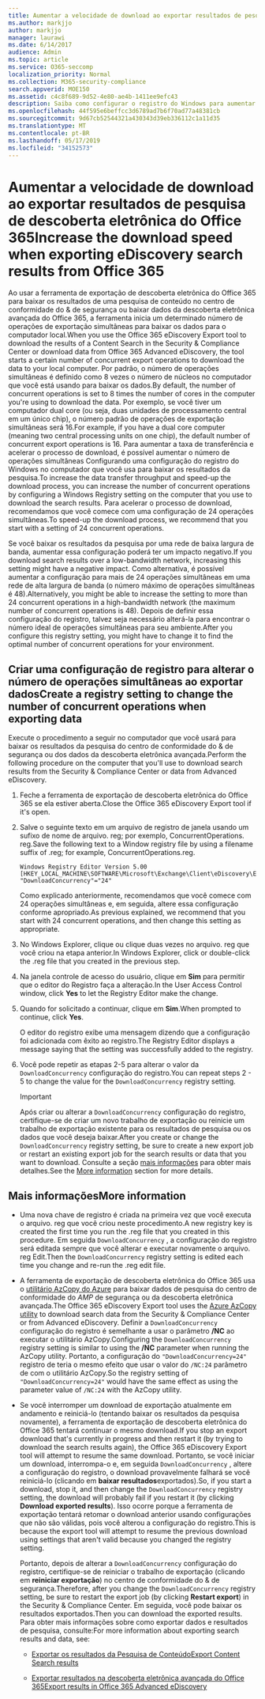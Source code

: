```yaml
---
title: Aumentar a velocidade de download ao exportar resultados de pesquisa de descoberta eletrônica do Office 365
ms.author: markjjo
author: markjjo
manager: laurawi
ms.date: 6/14/2017
audience: Admin
ms.topic: article
ms.service: O365-seccomp
localization_priority: Normal
ms.collection: M365-security-compliance
search.appverid: MOE150
ms.assetid: c4c8f689-9d52-4e80-ae4b-1411ee9efc43
description: Saiba como configurar o registro do Windows para aumentar a taxa de transferência de dados ao baixar os resultados da pesquisa e pesquisar dados do centro de conformidade e descoberta eletrônica avançada do & de segurança no Office 365.
ms.openlocfilehash: 44f595e6beffcc3d6789ad7b6f70ad77a48381cb
ms.sourcegitcommit: 9d67cb52544321a430343d39eb336112c1a11d35
ms.translationtype: MT
ms.contentlocale: pt-BR
ms.lasthandoff: 05/17/2019
ms.locfileid: "34152573"
---
```

# <a name="increase-the-download-speed-when-exporting-ediscovery-search-results-from-office-365"></a><span data-ttu-id="705b8-103">Aumentar a velocidade de download ao exportar resultados de pesquisa de descoberta eletrônica do Office 365</span><span class="sxs-lookup"><span data-stu-id="705b8-103">Increase the download speed when exporting eDiscovery search results from Office 365</span></span>

<span data-ttu-id="705b8-104">Ao usar a ferramenta de exportação de descoberta eletrônica do Office 365 para baixar os resultados de uma pesquisa de conteúdo no centro de conformidade do & de segurança ou baixar dados da descoberta eletrônica avançada do Office 365, a ferramenta inicia um determinado número de operações de exportação simultâneas para baixar os dados para o computador local.</span><span class="sxs-lookup"><span data-stu-id="705b8-104">When you use the Office 365 eDiscovery Export tool to download the results of a Content Search in the Security & Compliance Center or download data from Office 365 Advanced eDiscovery, the tool starts a certain number of concurrent export operations to download the data to your local computer.</span></span> <span data-ttu-id="705b8-105">Por padrão, o número de operações simultâneas é definido como 8 vezes o número de núcleos no computador que você está usando para baixar os dados.</span><span class="sxs-lookup"><span data-stu-id="705b8-105">By default, the number of concurrent operations is set to 8 times the number of cores in the computer you're using to download the data.</span></span> <span data-ttu-id="705b8-106">Por exemplo, se você tiver um computador dual core (ou seja, duas unidades de processamento central em um único chip), o número padrão de operações de exportação simultâneas será 16.</span><span class="sxs-lookup"><span data-stu-id="705b8-106">For example, if you have a dual core computer (meaning two central processing units on one chip), the default number of concurrent export operations is 16.</span></span> <span data-ttu-id="705b8-107">Para aumentar a taxa de transferência e acelerar o processo de download, é possível aumentar o número de operações simultâneas Configurando uma configuração do registro do Windows no computador que você usa para baixar os resultados da pesquisa.</span><span class="sxs-lookup"><span data-stu-id="705b8-107">To increase the data transfer throughput and speed-up the download process, you can increase the number of concurrent operations by configuring a Windows Registry setting on the computer that you use to download the search results.</span></span> <span data-ttu-id="705b8-108">Para acelerar o processo de download, recomendamos que você comece com uma configuração de 24 operações simultâneas.</span><span class="sxs-lookup"><span data-stu-id="705b8-108">To speed-up the download process, we recommend that you start with a setting of 24 concurrent operations.</span></span>
  
<span data-ttu-id="705b8-109">Se você baixar os resultados da pesquisa por uma rede de baixa largura de banda, aumentar essa configuração poderá ter um impacto negativo.</span><span class="sxs-lookup"><span data-stu-id="705b8-109">If you download search results over a low-bandwidth network, increasing this setting might have a negative impact.</span></span> <span data-ttu-id="705b8-110">Como alternativa, é possível aumentar a configuração para mais de 24 operações simultâneas em uma rede de alta largura de banda (o número máximo de operações simultâneas é 48).</span><span class="sxs-lookup"><span data-stu-id="705b8-110">Alternatively, you might be able to increase the setting to more than 24 concurrent operations in a high-bandwidth network (the maximum number of concurrent operations is 48).</span></span> <span data-ttu-id="705b8-111">Depois de definir essa configuração do registro, talvez seja necessário alterá-la para encontrar o número ideal de operações simultâneas para seu ambiente.</span><span class="sxs-lookup"><span data-stu-id="705b8-111">After you configure this registry setting, you might have to change it to find the optimal number of concurrent operations for your environment.</span></span>
  
## <a name="create-a-registry-setting-to-change-the-number-of-concurrent-operations-when-exporting-data"></a><span data-ttu-id="705b8-112">Criar uma configuração de registro para alterar o número de operações simultâneas ao exportar dados</span><span class="sxs-lookup"><span data-stu-id="705b8-112">Create a registry setting to change the number of concurrent operations when exporting data</span></span>

<span data-ttu-id="705b8-113">Execute o procedimento a seguir no computador que você usará para baixar os resultados da pesquisa do centro de conformidade do & de segurança ou dos dados da descoberta eletrônica avançada.</span><span class="sxs-lookup"><span data-stu-id="705b8-113">Perform the following procedure on the computer that you'll use to download search results from the Security & Compliance Center or data from Advanced eDiscovery.</span></span>
  
1. <span data-ttu-id="705b8-114">Feche a ferramenta de exportação de descoberta eletrônica do Office 365 se ela estiver aberta.</span><span class="sxs-lookup"><span data-stu-id="705b8-114">Close the Office 365 eDiscovery Export tool if it's open.</span></span> 
    
2. <span data-ttu-id="705b8-115">Salve o seguinte texto em um arquivo de registro de janela usando um sufixo de nome de arquivo. reg; por exemplo, ConcurrentOperations. reg.</span><span class="sxs-lookup"><span data-stu-id="705b8-115">Save the following text to a Window registry file by using a filename suffix of .reg; for example, ConcurrentOperations.reg.</span></span> 
    
    ```
    Windows Registry Editor Version 5.00
    [HKEY_LOCAL_MACHINE\SOFTWARE\Microsoft\Exchange\Client\eDiscovery\ExportTool]
    "DownloadConcurrency"="24"
    ```

    <span data-ttu-id="705b8-116">Como explicado anteriormente, recomendamos que você comece com 24 operações simultâneas e, em seguida, altere essa configuração conforme apropriado.</span><span class="sxs-lookup"><span data-stu-id="705b8-116">As previous explained, we recommend that you start with 24 concurrent operations, and then change this setting as appropriate.</span></span>
    
3. <span data-ttu-id="705b8-117">No Windows Explorer, clique ou clique duas vezes no arquivo. reg que você criou na etapa anterior.</span><span class="sxs-lookup"><span data-stu-id="705b8-117">In Windows Explorer, click or double-click the .reg file that you created in the previous step.</span></span>
    
4. <span data-ttu-id="705b8-118">Na janela controle de acesso do usuário, clique em **Sim** para permitir que o editor do Registro faça a alteração.</span><span class="sxs-lookup"><span data-stu-id="705b8-118">In the User Access Control window, click **Yes** to let the Registry Editor make the change.</span></span> 
    
5. <span data-ttu-id="705b8-119">Quando for solicitado a continuar, clique em **Sim**.</span><span class="sxs-lookup"><span data-stu-id="705b8-119">When prompted to continue, click **Yes**.</span></span>
    
    <span data-ttu-id="705b8-120">O editor do registro exibe uma mensagem dizendo que a configuração foi adicionada com êxito ao registro.</span><span class="sxs-lookup"><span data-stu-id="705b8-120">The Registry Editor displays a message saying that the setting was successfully added to the registry.</span></span>
    
6. <span data-ttu-id="705b8-121">Você pode repetir as etapas 2-5 para alterar o valor da `DownloadConcurrency` configuração do registro.</span><span class="sxs-lookup"><span data-stu-id="705b8-121">You can repeat steps 2 - 5 to change the value for the  `DownloadConcurrency` registry setting.</span></span> 
    
    > [!IMPORTANT]
    > <span data-ttu-id="705b8-122">Após criar ou alterar a `DownloadConcurrency` configuração do registro, certifique-se de criar um novo trabalho de exportação ou reinicie um trabalho de exportação existente para os resultados de pesquisa ou os dados que você deseja baixar.</span><span class="sxs-lookup"><span data-stu-id="705b8-122">After you create or change the  `DownloadConcurrency` registry setting, be sure to create a new export job or restart an existing export job for the search results or data that you want to download.</span></span> <span data-ttu-id="705b8-123">Consulte a seção [mais informações](#more-information) para obter mais detalhes.</span><span class="sxs-lookup"><span data-stu-id="705b8-123">See the [More information](#more-information) section for more details.</span></span> 
  
## <a name="more-information"></a><span data-ttu-id="705b8-124">Mais informações</span><span class="sxs-lookup"><span data-stu-id="705b8-124">More information</span></span>

- <span data-ttu-id="705b8-125">Uma nova chave de registro é criada na primeira vez que você executa o arquivo. reg que você criou neste procedimento.</span><span class="sxs-lookup"><span data-stu-id="705b8-125">A new registry key is created the first time you run the .reg file that you created in this procedure.</span></span> <span data-ttu-id="705b8-126">Em seguida `DownloadConcurrency` , a configuração do registro será editada sempre que você alterar e executar novamente o arquivo. reg Edit.</span><span class="sxs-lookup"><span data-stu-id="705b8-126">Then the  `DownloadConcurrency` registry setting is edited each time you change and re-run the .reg edit file.</span></span> 
    
- <span data-ttu-id="705b8-127">A ferramenta de exportação de descoberta eletrônica do Office 365 usa o [utilitário AzCopy do Azure](https://go.microsoft.com/fwlink/?linkid=849949) para baixar dados de pesquisa do centro de conformidade do _AMP_ de segurança ou da descoberta eletrônica avançada.</span><span class="sxs-lookup"><span data-stu-id="705b8-127">The Office 365 eDiscovery Export tool uses the [Azure AzCopy utility](https://go.microsoft.com/fwlink/?linkid=849949) to download search data from the Security & Compliance Center or from Advanced eDiscovery.</span></span> <span data-ttu-id="705b8-128">Definir a `DownloadConcurrency` configuração do registro é semelhante a usar o parâmetro **/NC** ao executar o utilitário AzCopy.</span><span class="sxs-lookup"><span data-stu-id="705b8-128">Configuring the  `DownloadConcurrency` registry setting is similar to using the **/NC** parameter when running the AzCopy utility.</span></span> <span data-ttu-id="705b8-129">Portanto, a configuração do `"DownloadConcurrency=24"` registro de teria o mesmo efeito que usar o valor do `/NC:24` parâmetro de com o utilitário AzCopy.</span><span class="sxs-lookup"><span data-stu-id="705b8-129">So the registry setting of  `"DownloadConcurrency=24"` would have the same effect as using the parameter value of  `/NC:24` with the AzCopy utility.</span></span> 
    
- <span data-ttu-id="705b8-130">Se você interromper um download de exportação atualmente em andamento e reiniciá-lo (tentando baixar os resultados da pesquisa novamente), a ferramenta de exportação de descoberta eletrônica do Office 365 tentará continuar o mesmo download.</span><span class="sxs-lookup"><span data-stu-id="705b8-130">If you stop an export download that's currently in progress and then restart it (by trying to download the search results again), the Office 365 eDiscovery Export tool will attempt to resume the same download.</span></span> <span data-ttu-id="705b8-131">Portanto, se você iniciar um download, interrompa-o e, em seguida `DownloadConcurrency` , altere a configuração do registro, o download provavelmente falhará se você reiniciá-lo (clicando em **baixar resultados**exportados).</span><span class="sxs-lookup"><span data-stu-id="705b8-131">So, if you start a download, stop it, and then change the  `DownloadConcurrency` registry setting, the download will probably fail if you restart it (by clicking **Download exported results**).</span></span> <span data-ttu-id="705b8-132">Isso ocorre porque a ferramenta de exportação tentará retomar o download anterior usando configurações que não são válidas, pois você alterou a configuração do registro.</span><span class="sxs-lookup"><span data-stu-id="705b8-132">This is because the export tool will attempt to resume the previous download using settings that aren't valid because you changed the registry setting.</span></span>
    
    <span data-ttu-id="705b8-133">Portanto, depois de alterar a `DownloadConcurrency` configuração do registro, certifique-se de reiniciar o trabalho de exportação (clicando em **reiniciar exportação**) no centro de conformidade do & de segurança.</span><span class="sxs-lookup"><span data-stu-id="705b8-133">Therefore, after you change the  `DownloadConcurrency` registry setting, be sure to restart the export job (by clicking **Restart export**) in the Security & Compliance Center.</span></span> <span data-ttu-id="705b8-134">Em seguida, você pode baixar os resultados exportados.</span><span class="sxs-lookup"><span data-stu-id="705b8-134">Then you can download the exported results.</span></span> <span data-ttu-id="705b8-135">Para obter mais informações sobre como exportar dados e resultados de pesquisa, consulte:</span><span class="sxs-lookup"><span data-stu-id="705b8-135">For more information about exporting search results and data, see:</span></span>
    
  - [<span data-ttu-id="705b8-136">Exportar os resultados da Pesquisa de Conteúdo</span><span class="sxs-lookup"><span data-stu-id="705b8-136">Export Content Search results</span></span>](export-search-results.md)
    
  - [<span data-ttu-id="705b8-137">Exportar resultados na descoberta eletrônica avançada do Office 365</span><span class="sxs-lookup"><span data-stu-id="705b8-137">Export results in Office 365 Advanced eDiscovery</span></span>](export-results-in-advanced-ediscovery.md)
    
